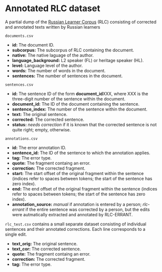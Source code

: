 # Annotated RLC dataset

A partial dump of the  [Russian Learner Corpus](http://web-corpora.net/RLC) (RLC) consisting of corrected and annotated texts written by Russian learners

`documents.csv`
- **id:** The document ID.
- **subcorpus:** The subcorpus of RLC containing the document.
- **native:** The native laguage of the author.
- **language_background:** L2 speaker (FL) or heritage speaker (HL).
- **level:** Language level of the author.
- **words:** The number of words in the document.
- **sentences:** The number of sentences in the document.

`sentences.csv`
- **id:** The sentence ID of the form **document_id**XXX, where XXX is the three-digit number of the sentence within the document.
- **document_id:** The ID of the document containing the sentence.
- **sentence_index:** The number of the sentence within the document.
- **text:** The original sentence.
- **corrected:** The corrected sentence.
- **status:** _needs correction_ if it is known that the corrected sentence is not quite right; empty, otherwise.

`annotations.csv`
- **id:** The error annotation ID.
- **sentence_id:** The ID of the sentence to which the annotation applies.
- **tag:** The error type.
- **quote:** The fragment containg an error.
- **correction:** The corrected fragment.
- **start:** The start offset of the original fragment within the sentence (indices refer to spaces between tokens; the start of the sentence has zero index).
- **end:** The end offset of the original fragment within the sentence (indices refer to spaces between tokens; the start of the sentence has zero index).
- **annotation_source:** _manual_ if annotation is entered by a person; _rlc-errant_ if the entire sentence was corrected by a person, but the edits were autmatically extracted and annotated by RLC-ERRANT.

`rlc_test.csv` contains a small separate dataset consisting of individual sentences and their annotated corrections. Each line corresponds to a single edit.
- **text_orig:** The original sentence.
- **text_cor:** The corrected sentence.
- **quote:** The fragment containg an error.
- **correction:** The corrected fragment.
- **tag:** The error type.
